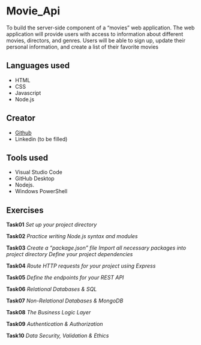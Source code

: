  # Movie_Api
To build the server-side component of a “movies” web application. The web
application will provide users with access to information about different
movies, directors, and genres. Users will be able to sign up, update their
personal information, and create a list of their favorite movies 
 
## Languages used
- HTML
- CSS
- Javascript
- Node.js

## Creator
- [Github](https://github.com/cicciotazza)
- Linkedin (to be filled)

## Tools used
- Visual Studio Code
- GitHub Desktop
- Nodejs.
- Windows PowerShell 


## Exercises
**Task01**
*Set up your project directory*

**Task02**
*Practice writing Node.js syntax and modules*

**Task03**
*Create a “package.json” file*
*Import all necessary packages into project directory*
*Define your project dependencies*

**Task04**
*Route HTTP requests for your project using Express*

**Task05**
*Define the endpoints for your REST API*

**Task06**
*Relational Databases & SQL*

**Task07**
*Non-Relational Databases & MongoDB*

**Task08**
*The Business Logic Layer*

**Task09**
*Authentication & Authorization*

**Task10**
*Data Security, Validation & Ethics*